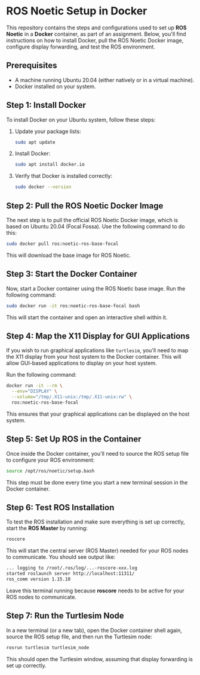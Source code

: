 
# ROS Noetic Setup in Docker

This repository contains the steps and configurations used to set up **ROS Noetic** in a **Docker** container, as part of an assignment. Below, you'll find instructions on how to install Docker, pull the ROS Noetic Docker image, configure display forwarding, and test the ROS environment.

## Prerequisites

- A machine running Ubuntu 20.04 (either natively or in a virtual machine).
- Docker installed on your system.

## Step 1: Install Docker

To install Docker on your Ubuntu system, follow these steps:

1. Update your package lists:
   ```bash
   sudo apt update
   ```

2. Install Docker:
   ```bash
   sudo apt install docker.io
   ```

3. Verify that Docker is installed correctly:
   ```bash
   sudo docker --version
   ```

## Step 2: Pull the ROS Noetic Docker Image

The next step is to pull the official ROS Noetic Docker image, which is based on Ubuntu 20.04 (Focal Fossa). Use the following command to do this:

```bash
sudo docker pull ros:noetic-ros-base-focal
```

This will download the base image for ROS Noetic.

## Step 3: Start the Docker Container

Now, start a Docker container using the ROS Noetic base image. Run the following command:

```bash
sudo docker run -it ros:noetic-ros-base-focal bash
```

This will start the container and open an interactive shell within it.

## Step 4: Map the X11 Display for GUI Applications

If you wish to run graphical applications like `turtlesim`, you'll need to map the X11 display from your host system to the Docker container. This will allow GUI-based applications to display on your host system.

Run the following command:

```bash
docker run -it --rm \
  --env="DISPLAY" \
  --volume="/tmp/.X11-unix:/tmp/.X11-unix:rw" \
  ros:noetic-ros-base-focal
```

This ensures that your graphical applications can be displayed on the host system.

## Step 5: Set Up ROS in the Container

Once inside the Docker container, you'll need to source the ROS setup file to configure your ROS environment:

```bash
source /opt/ros/noetic/setup.bash
```

This step must be done every time you start a new terminal session in the Docker container.

## Step 6: Test ROS Installation

To test the ROS installation and make sure everything is set up correctly, start the **ROS Master** by running:

```bash
roscore
```

This will start the central server (ROS Master) needed for your ROS nodes to communicate. You should see output like:

```bash
... logging to /root/.ros/log/...-roscore-xxx.log
started roslaunch server http://localhost:11311/
ros_comm version 1.15.10
```

Leave this terminal running because **roscore** needs to be active for your ROS nodes to communicate.

## Step 7: Run the Turtlesim Node

In a new terminal (or a new tab), open the Docker container shell again, source the ROS setup file, and then run the Turtlesim node:

```bash
rosrun turtlesim turtlesim_node
```

This should open the Turtlesim window, assuming that display forwarding is set up correctly.
